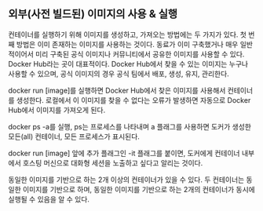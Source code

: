 ## 외부(사전 빌드된) 이미지의 사용 & 실행

컨테이너를 실행하기 위해 이미지를 생성하고, 가져오는 방법에는 두 가지가 있다. 첫 번째 방법은 이미 존재하는 이미지를 사용하는 것이다. 동료가 이미 구축했거나 매우 일반적이어서 미리 구축된 공식 이미지나 커뮤니티에서 공유한 이미지를 사용할 수 있다. Docker Hub라는 곳이 대표적이다. Docker Hub에서 찾을 수 있는 이미지는 누구나 사용할 수 있으며, 공식 이미지의 경우 공식 팀에서 배포, 생성, 유지, 관리한다. 

docker run [image]를 실행하면 Docker Hub에서 찾은 이미지를 사용해서 컨테이너를 생성한다. 로컬에서 이 이미지를 찾을 수 없다는 오류가 발생하면 자동으로 Docker Hub에서 이미지를 가져오게 된다. 

docker ps -a를 실행, ps는 프로세스를 나타내며 a 플래그를 사용하면 도커가 생성한 모든(all) 컨테이너, 모든 프로세스가 표시된다. 

docker run [image] 앞에 추가 플래그인 -it 플래그를 붙이면, 도커에게 컨테이너 내부에서 호스팅 머신으로 대화형 세션을 노출하고 싶다고 알리는 것이다.

동일한 이미지를 기반으로 하는 2개 이상의 컨테이너가 있을 수 있다. 두 컨테이너는 동일한 이미지를 기반으로 하며, 동일한 이미지를 기반으로 하는 2개의 컨테이너가 동시에 실행될 수 있음을 알 수 있다.
